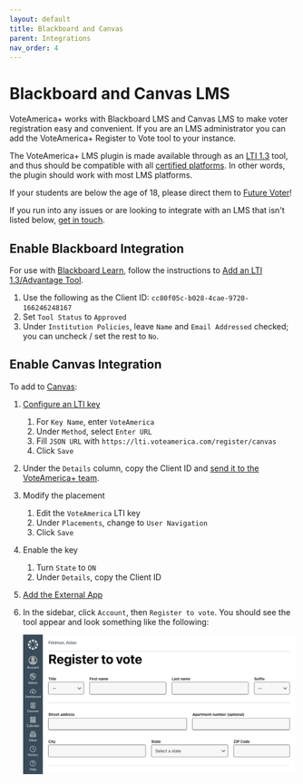 ```yaml
---
layout: default
title: Blackboard and Canvas
parent: Integrations
nav_order: 4
---
```


# Blackboard and Canvas LMS

VoteAmerica+ works with Blackboard LMS and Canvas LMS to make voter registration easy and convenient.
If you are an LMS administrator you can add the VoteAmerica+ Register to Vote tool to your instance.

The VoteAmerica+ LMS plugin is made available through as an [LTI 1.3](https://www.imsglobal.org/spec/lti/v1p3/) tool, and thus should be compatible with all [certified platforms](https://site.imsglobal.org/certifications?refinementList%5Blti_implementation_type%5D%5B0%5D=Type%3A%20Platform%20%28Consumer%29&refinementList%5Bstandards_lvlx%5D%5B0%5D=Learning%20Tools%20Interoperability%C2%AE%20%28LTI%29&refinementList%5Bstandards_lvlx%5D%5B1%5D=Learning%20Tools%20Interoperability%C2%AE%20%28LTI%29%20%3E%20Learning%20Tools%20Interoperability%20%28LTI%29%20v1.3). In other words, the plugin should work with most LMS platforms.

If your students are below the age of 18, please direct them to [Future Voter](https://www.futurevoter.com/)!

If you run into any issues or are looking to integrate with an LMS that isn't listed below, [get in touch](https://about.voteamerica.com/contact).

## Enable Blackboard Integration

For use with [Blackboard Learn](https://www.blackboard.com/teaching-learning/learning-management/blackboard-learn), follow the instructions to [Add an LTI 1.3/Advantage Tool](https://help.blackboard.com/Learn/Administrator/SaaS/Integrations/Learning_Tools_Interoperability#addlti13).

1. Use the following as the Client ID: `cc80f05c-b028-4cae-9720-166246248167`
1. Set `Tool Status` to `Approved`
1. Under `Institution Policies`, leave `Name` and `Email Addressed` checked; you can uncheck / set the rest to `No`.

## Enable Canvas Integration

To add to [Canvas](https://www.instructure.com/canvas):

1. [Configure an LTI key](https://community.canvaslms.com/t5/Admin-Guide/How-do-I-configure-an-LTI-key-for-an-account/ta-p/140)
   1. For `Key Name`, enter `VoteAmerica`
   1. Under `Method`, select `Enter URL`
   1. Fill `JSON URL` with `https://lti.voteamerica.com/register/canvas`
   1. Click `Save`
1. Under the `Details` column, copy the Client ID and [send it to the VoteAmerica+ team](https://about.voteamerica.com/contact).
1. Modify the placement
   1. Edit the `VoteAmerica` LTI key
   1. Under `Placements`, change to `User Navigation`
   1. Click `Save`
1. Enable the key
   1. Turn `State` to `ON`
   1. Under `Details`, copy the Client ID
1. [Add the External App](https://community.canvaslms.com/t5/Admin-Guide/How-do-I-configure-an-external-app-for-an-account-using-a-client/ta-p/202)
1. In the sidebar, click `Account`, then `Register to vote`. You should see the tool appear and look something like the following:

   ![VoteAmerica+ registration form shown in Canvas interface](canvas.png)
